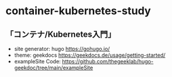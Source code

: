 # container-kubernetes-study

## 「コンテナ/Kubernetes入門」

- site generator: hugo https://gohugo.io/
- theme: geekdocs https://geekdocs.de/usage/getting-started/
- exampleSite Code: https://github.com/thegeeklab/hugo-geekdoc/tree/main/exampleSite
